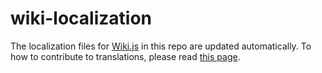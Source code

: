 # wiki-localization

The localization files for [Wiki.js](https://js.wiki/) in this repo are updated automatically. To how to contribute to
translations, please read [this page](https://docs.requarks.io/dev/translations).
